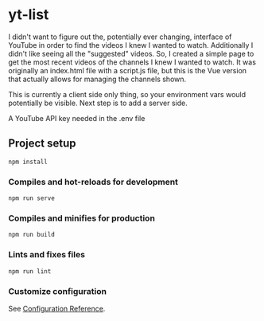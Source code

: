 # yt-list

I didn't want to figure out the, potentially ever changing, interface of YouTube in order to find the videos I knew I wanted to watch. Additionally I didn't like seeing all the "suggested" videos. So, I created a simple page to get the most recent videos of the channels I knew I wanted to watch. It was originally an index.html file with a script.js file, but this is the Vue version that actually allows for managing the channels shown.

This is currently a client side only thing, so your environment vars would potentially be visible. Next step is to add a server side.

A YouTube API key needed in the .env file

## Project setup
```
npm install
```

### Compiles and hot-reloads for development
```
npm run serve
```

### Compiles and minifies for production
```
npm run build
```

### Lints and fixes files
```
npm run lint
```

### Customize configuration
See [Configuration Reference](https://cli.vuejs.org/config/).
